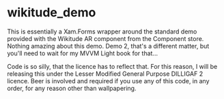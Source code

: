 # wikitude_demo

This is essentially a Xam.Forms wrapper around the standard demo provided with the Wikitude AR component from the Component store. 
Nothing amazing about this demo. Demo 2, that's a different matter, but you'll need to wait for my MVVM Light book for that...

Code is so silly, that the licence has to reflect that. For this reason, I will be releasing this under the Lesser Modified General Purpose DILLIGAF 2 licence. Beer is involved and required if you use any of this code, in any order, for any reason other than wallpapering.
